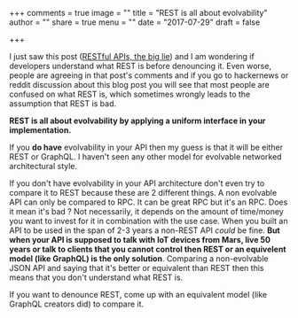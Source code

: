 +++
comments = true
image = ""
title = "REST is all about evolvability"
author = ""
share = true
menu = ""
date = "2017-07-29"
draft = false

+++

I just saw this post ([RESTful APIs, the big lie](https://mmikowski.github.io/the_lie/)) and I am wondering if developers understand what REST is before denouncing it.
Even worse, people are agreeing in that post's comments and if you go to hackernews or reddit discussion about this blog post you will see that
most people are confused on what REST is, which sometimes wrongly leads to the assumption that REST is bad.

**REST is all about evolvability by applying a uniform interface in your implementation.**

If you **do have** evolvability in your API then my guess is that it will be either REST or GraphQL.
I haven't seen any other model for evolvable networked architectural style.

If you don't have evolvability in your API architecture don't even try to compare it to REST because these are 2 different things.
A non evolvable API can only be compared to RPC.
It can be great RPC but it's an RPC.
Does it mean it's bad ? Not necessarily, it depends on the amount of time/money you
want to invest for it in combination with the use case.
When you built an API to be used in the span of 2-3 years a non-REST API _could_ be fine.
**But when your API is supposed to talk with IoT devices from Mars, live 50 years or talk to clients that you cannot control then REST or an equivelent model (like GraphQL) is the only solution**.
Comparing a non-evolvable JSON API and saying that it's better or equivalent than REST then this means that you don't understand what REST is.

If you want to denounce REST, come up with an equivalent model (like GraphQL creators did) to compare it.
